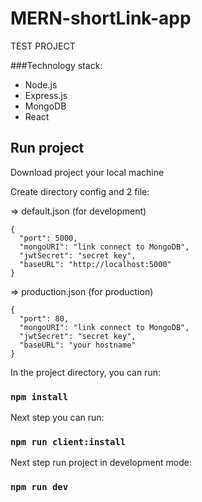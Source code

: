 # MERN-shortLink-app
 TEST PROJECT
 
###Technology stack: 
- Node.js
- Express.js
- MongoDB
- React
    
    
## Run project
 Download project your local machine
 
 Create directory config and 2 file:
 
=> default.json (for development)
~~~~
{
  "port": 5000,
  "mongoURI": "link connect to MongoDB",
  "jwtSecret": "secret key",
  "baseURL": "http://localhost:5000"
}
~~~~

=> production.json (for production)
~~~~
{
  "port": 80,
  "mongoURI": "link connect to MongoDB",
  "jwtSecret": "secret key",
  "baseURL": "your hostname"
}
~~~~

 In the project directory, you can run: 
 ### `npm install` 
 
 Next step you can run:
 ### `npm run client:install`
 
 Next step run project in development mode: 
 ### `npm run dev`
 
 
 
